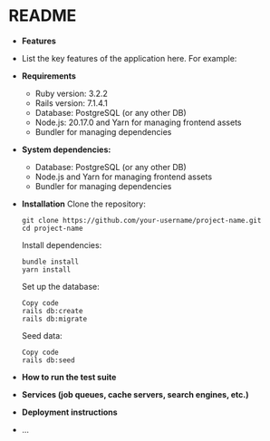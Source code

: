 # README

 * **Features**
  - List the key features of the application here. For example:


* **Requirements**
  - Ruby version: 3.2.2
  - Rails version: 7.1.4.1
  - Database: PostgreSQL (or any other DB)
  - Node.js: 20.17.0 and Yarn for managing frontend assets
  - Bundler for managing dependencies

* **System dependencies:**
  - Database: PostgreSQL (or any other DB)
  - Node.js and Yarn for managing frontend assets
  - Bundler for managing dependencies

* **Installation**
  Clone the repository:
  
  ```
  git clone https://github.com/your-username/project-name.git
  cd project-name
  ```
  
  Install dependencies:
  
  ```
  bundle install
  yarn install
  ```
  Set up the database:
  
  ```
  Copy code
  rails db:create
  rails db:migrate
  ```
  Seed data:

  ```
  Copy code
  rails db:seed
  ```

* **How to run the test suite**


* **Services (job queues, cache servers, search engines, etc.)**

* **Deployment instructions**

* ...
